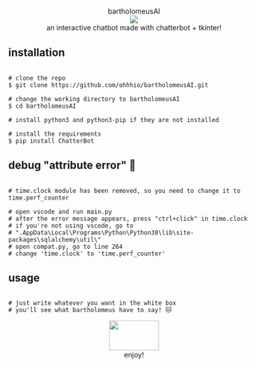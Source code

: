 <p align=center>
  <br>bartholomeusAI</br>
  <img src="https://i.imgur.com/8VhDMdu.png"/>
  
<br>
  <span>an interactive chatbot made with chatterbot + tkinter!
  <br>
  
</p>
  
  ## installation

```console

# clone the repo
$ git clone https://github.com/ohhhio/bartholomeusAI.git

# change the working directory to bartholomeusAI
$ cd bartholomeusAI

# install python3 and python3-pip if they are not installed

# install the requirements 
$ pip install ChatterBot

```

  ## debug "attribute error" 👾
  
```console

# time.clock module has been removed, so you need to change it to time.perf_counter

# open vscode and run main.py
# after the error message appears, press "ctrl+click" in time.clock  
# if you're not using vscode, go to 
# ".AppData\Local\Programs\Python\Python38\lib\site-packages\sqlalchemy\util\"
# open compat.py, go to line 264
# change 'time.clock' to 'time.perf_counter'

```

  ## usage
  
```console

# just write whatever you want in the white box
# you'll see what bartholomeus have to say! 🐱 

```

<p align=center>
  <img src="https://i.imgur.com/hQbeGJG.png" width="100" height="60">
  
<br>
  <span>enjoy!
  <br>
    
</p>
